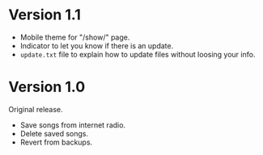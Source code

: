 # Version 1.1

* Mobile theme for "/show/" page.
* Indicator to let you know if there is an update.
* `update.txt` file to explain how to update files without loosing your info.

# Version 1.0

Original release.

* Save songs from internet radio.
* Delete saved songs.
* Revert from backups.